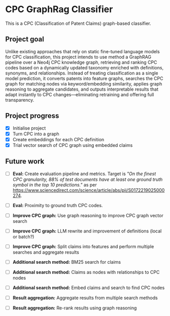 # CPC GraphRag Classifier

This is a CPC (Classification of Patent Claims) graph-based classifier. 

## Project goal
Unlike existing approaches that rely on static fine-tuned language models for CPC classification, this project intends to use method a GraphRAG pipeline over a Neo4j CPC knowledge graph, retrieving and ranking CPC codes based on a dynamically updated taxonomy enriched with definitions, synonyms, and relationships. Instead of treating classification as a single model prediction, it converts patents into feature graphs, searches the CPC graph for matching nodes via keyword/embedding similarity, applies graph reasoning to aggregate candidates, and outputs interpretable results that adapt instantly to CPC changes—eliminating retraining and offering full transparency.

## Project progress

- [x] Initialise project
- [x] Turn CPC into a graph
- [x] Create embeddings for each CPC definition
- [x] Trial vector search of CPC graph using embedded claims

## Future work

- [ ] **Eval:** Create evaluation pipeline and metrics.  Target is *"On the finest CPC granularity, 88% of test documents have at least one ground truth symbol in the top 10 predictions."* as per https://www.sciencedirect.com/science/article/abs/pii/S0172219025000274.
- [ ] **Eval:** Proximity to ground truth CPC codes.

- [ ] **Improve CPC graph:** Use graph reasoning to improve CPC graph vector search
- [ ] **Improve CPC graph:** LLM rewrite and improvement of definitions (local or batch?)
- [ ] **Improve CPC graph:** Split claims into features and perform multiple searches and aggregate results

- [ ] **Additional search method:** BM25 search for claims

- [ ] **Additional search method:** Claims as nodes with relationships to CPC nodes
- [ ] **Additional search method:** Embed claims and search to find CPC nodes

- [ ] **Result aggregation:** Aggregate results from multiple search methods
- [ ] **Result aggregation:** Re-rank results using graph reasoning
